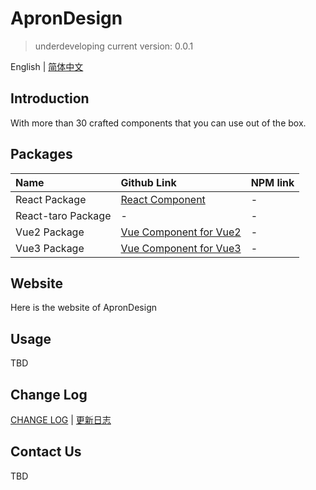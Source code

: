 # ApronDesign
> underdeveloping
> current version: 0.0.1

English | [简体中文](./README.zh-cn.md)

## Introduction
With more than 30 crafted components that you can use out of the box.

## Packages
| Name | Github Link | NPM link |
| :---- | :---- | :---- |
| React Package | [React Component](https://github.com/offontime/ApronDesign/tree/master/) | - |
| React-taro Package | - | - |
| Vue2 Package | [Vue Component for Vue2](https://github.com/offontime/ApronDesign/tree/master/vue) | - |
| Vue3 Package | [Vue Component for Vue3](https://github.com/offontime/ApronDesign/tree/master/vue-next) | - |

## Website
Here is the website of ApronDesign

## Usage
TBD

## Change Log
[CHANGE LOG](./CHANGELOG.md) | [更新日志](./CHANGELOG.zh-cn.md)

## Contact Us
TBD